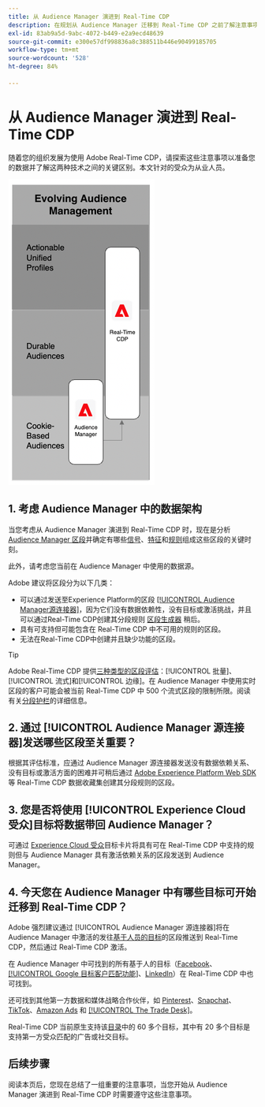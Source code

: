 ```yaml
---
title: 从 Audience Manager 演进到 Real-Time CDP
description: 在规划从 Audience Manager 迁移到 Real-Time CDP 之前了解注意事项。
exl-id: 83ab9a5d-9abc-4072-b449-e2a9ecd48639
source-git-commit: e300e57df998836a8c388511b446e90499185705
workflow-type: tm+mt
source-wordcount: '528'
ht-degree: 84%

---
```


# 从 Audience Manager 演进到 Real-Time CDP

随着您的组织发展为使用 Adobe Real-Time CDP，请探索这些注意事项以准备您的数据并了解这两种技术之间的关键区别。本文针对的受众为从业人员。

![从 Audience Manager 演进到 Real-Time CDP 的示意图](/help/rtcdp/assets/aam-to-rtcdp-evolution.png)

## 1. 考虑 Audience Manager 中的数据架构

当您考虑从 Audience Manager 演进到 Real-Time CDP 时，现在是分析 [Audience Manager 区段](https://experienceleague.adobe.com/docs/audience-manager/user-guide/features/segments/segments-purpose.html)并确定有哪些[信号](https://experienceleague.adobe.com/docs/audience-manager/user-guide/features/data-explorer/data-explorer-understanding-signals.html)、[特征](https://experienceleague.adobe.com/docs/audience-manager/user-guide/features/traits/trait-details-page.html)和[规则](https://experienceleague.adobe.com/docs/audience-manager/user-guide/features/segments/segment-builder.html#segment-builder-section)组成这些区段的关键时刻。

此外，请考虑您当前在 Audience Manager 中使用的数据源。

Adobe 建议将区段分为以下几类：

* 可以通过发送至Experience Platform的区段 [[!UICONTROL Audience Manager源连接器]](/help/sources/connectors/adobe-applications/audience-manager.md)，因为它们没有数据依赖性，没有目标或激活挑战，并且可以通过Real-Time CDP创建其分段规则 [区段生成器](/help/segmentation/ui/segment-builder.md) 稍后。
* 具有可支持但可能包含在 Real-Time CDP 中不可用的规则的区段。
* 无法在Real-Time CDP中创建并且缺少功能的区段。

>[!TIP]
>
>Adobe Real-Time CDP 提供[三种类型的区段评估](/help/segmentation/home.md#evaluate-segments)：[!UICONTROL 批量]、[!UICONTROL 流式]和[!UICONTROL 边缘]。在 Audience Manager 中使用实时区段的客户可能会被当前 Real-Time CDP 中 500 个流式区段的限制所限。阅读有关[分段护栏](/help/profile/guardrails.md)的详细信息。

## 2. 通过 [!UICONTROL Audience Manager 源连接器]发送哪些区段至关重要？

根据其评估标准，应通过 Audience Manager 源连接器发送没有数据依赖关系、没有目标或激活方面的困难并可稍后通过 [Adobe Experience Platform Web SDK](/help/edge/web-sdk-faq.md) 等 Real-Time CDP 数据收藏集创建其分段规则的区段。

## 3. 您是否将使用 [!UICONTROL Experience Cloud 受众]目标将数据带回 Audience Manager？

可通过 [Experience Cloud 受众](/help/destinations/catalog/adobe/experience-cloud-audiences.md)目标卡片将具有可在 Real-Time CDP 中支持的规则但与 Audience Manager 具有激活依赖关系的区段发送到 Audience Manager。

## 4. 今天您在 Audience Manager 中有哪些目标可开始迁移到 Real-Time CDP？

Adobe 强烈建议通过 [!UICONTROL Audience Manager 源连接器]将在 Audience Manager 中激活的发往[基于人员的目标](https://experienceleague.adobe.com/docs/audience-manager/user-guide/features/destinations/people-based/people-based-destinations-overview.html)的区段推送到 Real-Time CDP，然后通过 Real-Time CDP 激活。

在 Audience Manager 中可找到的所有基于人的目标（[Facebook](/help/destinations/catalog/social/facebook.md)、[[!UICONTROL Google 目标客户匹配功能]](/help/destinations/catalog/advertising/google-customer-match.md)、[LinkedIn](/help/destinations/catalog/social/linkedin.md)）在 Real-Time CDP 中也可找到。

还可找到其他第一方数据和媒体战略合作伙伴，如 [Pinterest](/help/destinations/catalog/advertising/pinterest.md)、[Snapchat](/help/destinations/catalog/advertising/snap-inc.md)、[TikTok](/help/destinations/catalog/social/tiktok.md)、[Amazon Ads](/help/destinations/catalog/advertising/amazon-ads.md) 和 [[!UICONTROL The Trade Desk]](/help/destinations/catalog/advertising/tradedesk.md)。

Real-Time CDP 当前原生支持该[目录](/help/destinations/catalog/overview.md)中的 60 多个目标，其中有 20 多个目标是支持第一方受众匹配的广告或社交目标。

## 后续步骤

阅读本页后，您现在总结了一组重要的注意事项，当您开始从 Audience Manager 演进到 Real-Time CDP 时需要遵守这些注意事项。
